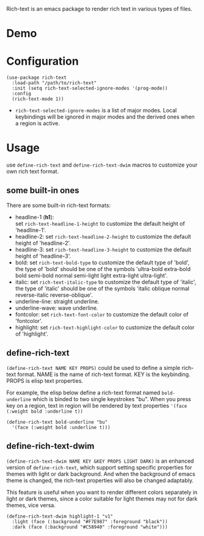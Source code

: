 Rich-text is an emacs package to render rich text in various types of files.

# Demo


# Configuration
```emacs-lisp
(use-package rich-text
  :load-path "/path/to/rich-text"
  :init (setq rich-text-selected-ignore-modes '(prog-mode))
  :config
  (rich-text-mode 1))
```

- `rich-text-selected-ignore-modes` is a list of major modes. Local keybindings will be ignored in major modes and the derived ones when a region is active.

# Usage

use `define-rich-text` and `define-rich-text-dwim` macros to customize your own rich text format.

## some built-in ones
There are some built-in rich-text formats:

- headline-1 (**h1**):\
  set `rich-text-headline-1-height` to customize the default height of 'headline-1'.
- headline-2: set `rich-text-headline-2-height` to customize the default height of 'headline-2'.
- headline-3: set `rich-text-headline-3-height` to customize the default height of 'headline-3'.
- bold: set `rich-text-bold-type` to customize the default type of 'bold', the type of 'bold' should be one of the symbols 'ultra-bold extra-bold bold semi-bold normal semi-light light extra-light ultra-light'.
- italic: set `rich-text-italic-type` to customize the default type of 'italic', the type of 'italic' should be one of the symbols 'italic oblique normal reverse-italic reverse-oblique'.
- underline-line: straight underline.
- underline-wave: wave underline.
- fontcolor: set `rich-text-font-color` to customize the default color of 'fontcolor'.
- highlight: set `rich-text-highlight-color` to customize the default color of 'highlight'.

## define-rich-text
`(define-rich-text NAME KEY PROPS)` could be used to define a simple rich-text format. NAME is the name of rich-text format. KEY is the keybinding. PROPS is elisp text properties.

For example, the elisp below define a rich-text format named `bold-underline` which is binded to two single keystrokes "bu". When you press key <bu> on a region, text in region will be rendered by text properties `'(face (:weight bold :underline t))`

```emacs-lisp
(define-rich-text bold-underline "bu"
  '(face (:weight bold :underline t)))
```

## define-rich-text-dwim
`(define-rich-text-dwim NAME KEY &KEY PROPS LIGHT DARK)` is an enhanced version of `define-rich-text`, which support setting specific properties for themes with light or dark background. And when the background of emacs theme is changed, the rich-text properties will also be changed adaptably.

This feature is useful when you want to render different colors separately in light or dark themes, since a color suitable for light themes may not for dark themes, vice versa.

```emacs-lisp
(define-rich-text-dwim highlight-1 "v1"
  :light (face (:background "#F7E987" :foreground "black"))
  :dark (face (:background "#C58940" :foreground "white")))
```
